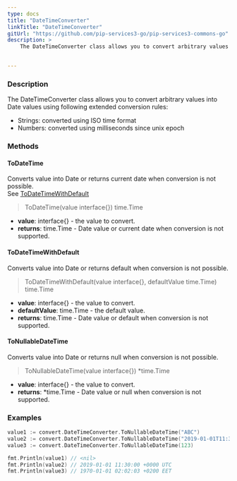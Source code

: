 ```yaml
---
type: docs
title: "DateTimeConverter"
linkTitle: "DateTimeConverter"
gitUrl: "https://github.com/pip-services3-go/pip-services3-commons-go"
description: > 
    The DateTimeConverter class allows you to convert arbitrary values into Date values using extended conversion rules.

    
---
```


### Description    

The DateTimeConverter class allows you to convert arbitrary values into Date values using following extended conversion rules:
- Strings: converted using ISO time format
- Numbers: converted using milliseconds since unix epoch

### Methods

#### ToDateTime
Converts value into Date or returns current date when conversion is not possible.  
See [ToDateTimeWithDefault](#todatetimewithdefault)

> ToDateTime(value interface{}) time.Time

- **value**: interface{} - the value to convert.
- **returns**: time.Time - Date value or current date when conversion is not supported.

#### ToDateTimeWithDefault
Converts value into Date or returns default when conversion is not possible.

> ToDateTimeWithDefault(value interface{}, defaultValue time.Time) time.Time

- **value**: interface{} - the value to convert.
- **defaultValue**: time.Time - the default value.
- **returns**: time.Time - Date value or default when conversion is not supported.

#### ToNullableDateTime
Converts value into Date or returns null when conversion is not possible.

> ToNullableDateTime(value interface{}) *time.Time

- **value**: interface{} - the value to convert.
- **returns**: *time.Time - Date value or null when conversion is not supported.

### Examples

```go
value1 := convert.DateTimeConverter.ToNullableDateTime("ABC")
value2 := convert.DateTimeConverter.ToNullableDateTime("2019-01-01T11:30:00.0Z")
value3 := convert.DateTimeConverter.ToNullableDateTime(123)

fmt.Println(value1) // <nil>
fmt.Println(value2) // 2019-01-01 11:30:00 +0000 UTC
fmt.Println(value3) // 1970-01-01 02:02:03 +0200 EET

```
